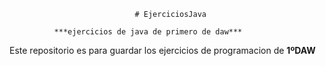                                 # EjerciciosJava

              ***ejercicios de java de primero de daw*** 

Este repositorio es para guardar los ejercicios de programacion de **1ºDAW**

